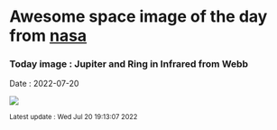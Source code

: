 
# Awesome space image of the day from [nasa](https://api.nasa.gov/)

### Today image : Jupiter and Ring in Infrared from Webb

Date : 2022-07-20


![](https://apod.nasa.gov/apod/image/2207/JupiterRing_WebbSchmidt_1080.jpg)

<small>Latest update : Wed Jul 20 19:13:07 2022</small>


